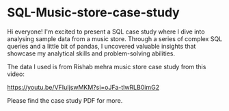 # SQL-Music-store-case-study

Hi everyone! I'm excited to present a SQL case study where I dive into analysing sample data from a music store. 
Through a series of complex SQL queries and a little bit of pandas, I uncovered valuable insights that showcase my analytical skills and problem-solving abilities. 

The data I used is from Rishab mehra music store case study from this video:

https://youtu.be/VFIuIjswMKM?si=oJFa-tlwRLB0imG2

Please find the case study PDF for more. 
